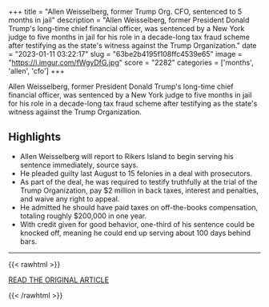 +++
title = "Allen Weisselberg, former Trump Org. CFO, sentenced to 5 months in jail"
description = "Allen Weisselberg, former President Donald Trump's long-time chief financial officer, was sentenced by a New York judge to five months in jail for his role in a decade-long tax fraud scheme after testifying as the state's witness against the Trump Organization."
date = "2023-01-11 03:22:17"
slug = "63be2b4195f108ffc4539e65"
image = "https://i.imgur.com/fWgyDfG.jpg"
score = "2282"
categories = ['months', 'allen', 'cfo']
+++

Allen Weisselberg, former President Donald Trump's long-time chief financial officer, was sentenced by a New York judge to five months in jail for his role in a decade-long tax fraud scheme after testifying as the state's witness against the Trump Organization.

## Highlights

- Allen Weisselberg will report to Rikers Island to begin serving his sentence immediately, source says.
- He pleaded guilty last August to 15 felonies in a deal with prosecutors.
- As part of the deal, he was required to testify truthfully at the trial of the Trump Organization, pay $2 million in back taxes, interest and penalties, and waive any right to appeal.
- He admitted he should have paid taxes on off-the-books compensation, totaling roughly $200,000 in one year.
- With credit given for good behavior, one-third of his sentence could be knocked off, meaning he could end up serving about 100 days behind bars.

---

{{< rawhtml >}}
  <p class="article-category">
    <a target="_blank" href="http://www.cnn.com/2023/01/10/politics/allen-weisselberg-sentencing-trump-organization/index.html">READ THE ORIGINAL ARTICLE</a>
  </p>
{{< /rawhtml >}}
